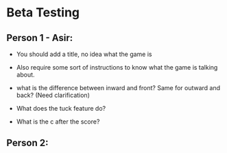 # Beta Testing
## Person 1 - Asir:
- You should add a title, no idea what the game is
- Also require some sort of instructions to know what the game is talking about.

- what is the difference between inward and front? Same for outward and back? (Need clarification)

- What does the tuck feature do?
- What is the c after the score?

## Person 2:

